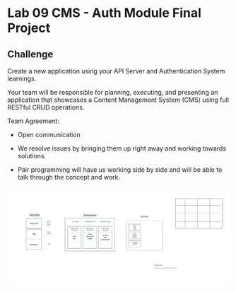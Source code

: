 # Lab 09 CMS - Auth Module Final Project

## Challenge

Create a new application using your API Server and Authentication System learnings.

Your team will be responsible for planning, executing, and presenting an application that showcases a Content Management System (CMS) using full RESTful CRUD operations.

Team Agreement:

* Open communication

* We resolve issues by bringing them up right away and working towards solutions.

* Pair programming will have us working side by side and will be able to talk through the concept and work.

![UML](./assets/uml.png)

